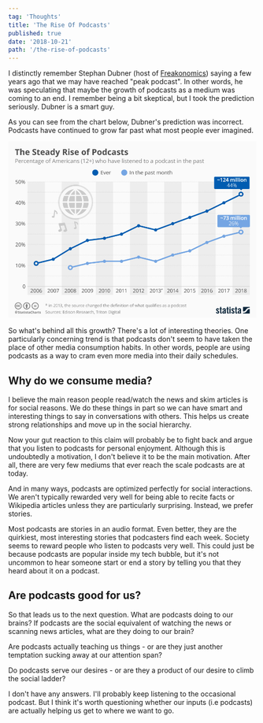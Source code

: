```yaml
---
tag: 'Thoughts'
title: 'The Rise Of Podcasts'
published: true
date: '2018-10-21'
path: '/the-rise-of-podcasts'
---
```


I distinctly remember Stephan Dubner (host of [Freakonomics](http://freakonomics.com/)) saying a few years ago that we may have reached "peak podcast".  In other words, he was speculating that maybe the growth of podcasts as a medium was coming to an end.  I remember being a bit skeptical, but I took the prediction seriously.  Dubner is a smart guy.

As you can see from the chart below, Dubner's prediction was incorrect.  Podcasts have continued to grow far past what most people ever imagined.

![The growth of podcasts](./podcast_growth.jpg)

So what's behind all this growth?  There's a lot of interesting theories. One particularly concerning trend is that podcasts don't seem to have taken the place of other media consumption habits.  In other words, people are using podcasts as a way to cram even more media into their daily schedules.

## Why do we consume media?

I believe the main reason people read/watch the news and skim articles is for social reasons.  We do these things in part so we can have smart and interesting things to say in conversations with others.  This helps us create strong relationships and move up in the social hierarchy.

Now your gut reaction to this claim will probably be to fight back and argue that you listen to podcasts for personal enjoyment.  Although this is undoubtedly a motivation, I don't believe it to be the main motivation.  After all, there are very few mediums that ever reach the scale podcasts are at today.

And in many ways, podcasts are optimized perfectly for social interactions.  We aren't typically rewarded very well for being able to recite facts or Wikipedia articles unless they are particularly surprising.  Instead, we prefer stories.

Most podcasts are stories in an audio format.  Even better, they are the quirkiest, most interesting stories that podcasters find each week.  Society seems to reward people who listen to podcasts very well.  This could just be because podcasts are popular inside my tech bubble, but it's not uncommon to hear someone start or end a story by telling you that they heard about it on a podcast.

## Are podcasts good for us?
So that leads us to the next question.  What are podcasts doing to our brains?  If podcasts are the social equivalent of watching the news or scanning news articles, what are they doing to our brain?

Are podcasts actually teaching us things - or are they just another temptation sucking away at our attention span?

Do podcasts serve our desires - or are they a product of our desire to climb the social ladder?

I don't have any answers.  I'll probably keep listening to the occasional podcast.  But I think it's worth questioning whether our inputs (i.e podcasts) are actually helping us get to where we want to go.